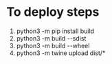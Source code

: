 # To deploy steps
1. python3 -m pip install build
2. python3 -m build --sdist
3. python3 -m build --wheel
4. python3 -m twine upload dist/*
